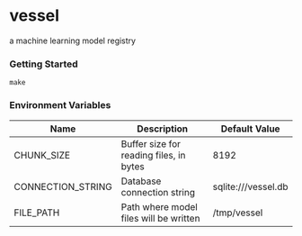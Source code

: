 # vessel

a machine learning model registry

### Getting Started

```
make
```

### Environment Variables

| Name              | Description                             | Default Value       |
| ----------------- | --------------------------------------- | ------------------- |
| CHUNK_SIZE        | Buffer size for reading files, in bytes | 8192                |
| CONNECTION_STRING | Database connection string              | sqlite:///vessel.db |
| FILE_PATH         | Path where model files will be written  | /tmp/vessel         |
